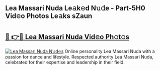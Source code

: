## Lea Massari Nuda Le𝚊k𝚎d N𝚞𝚍e - Part-5H0 Vid𝚎o Photos Le𝚊ks sZaun

# <h2><a href="http://fbdg06.evod.top/?m=Lea+Massari+Nuda">🔗 👉🔴 Lea Massari Nuda Vid𝚎o Ph𝚘t𝚘s</a></h2>

[![Lea Massari Nuda N𝚞d𝚎s](https://i.imgur.com/8V9OHl7.gif)](http://fbdg06.evod.top/?m=Lea+Massari+Nuda)
Online personality Lea Massari Nuda with a passion for dance and lifestyle. Respected authority Lea Massari Nuda, celebrated for their expertise and leadership in their field. 
